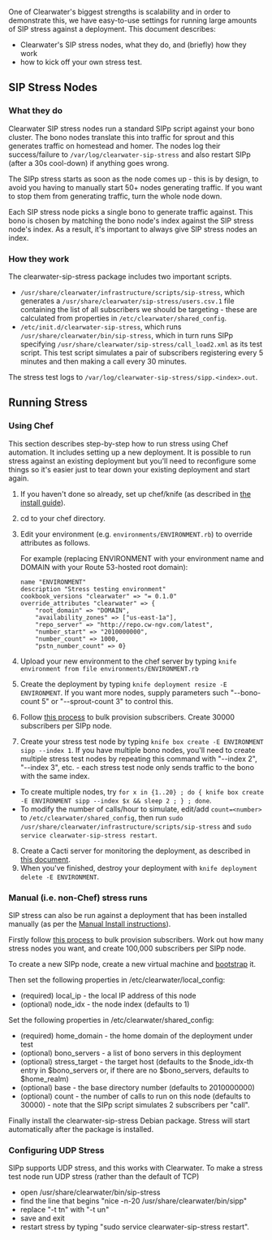 One of Clearwater's biggest strengths is scalability and in order to demonstrate this, we have easy-to-use settings for running large amounts of SIP stress against a deployment.  This document describes:
- Clearwater's SIP stress nodes, what they do, and (briefly) how they work
- how to kick off your own stress test.

## SIP Stress Nodes
### What they do

Clearwater SIP stress nodes run a standard SIPp script against your bono cluster.  The bono nodes translate this into traffic for sprout and this generates traffic on homestead and homer.  The nodes log their success/failure to `/var/log/clearwater-sip-stress` and also restart SIPp (after a 30s cool-down) if anything goes wrong.

The SIPp stress starts as soon as the node comes up - this is by design, to avoid you having to manually start 50+ nodes generating traffic.  If you want to stop them from generating traffic, turn the whole node down.

Each SIP stress node picks a single bono to generate traffic against.  This bono is chosen by matching the bono node's index against the SIP stress node's index.  As a result, it's important to always give SIP stress nodes an index.

### How they work

The clearwater-sip-stress package includes two important scripts.

* `/usr/share/clearwater/infrastructure/scripts/sip-stress`, which generates a `/usr/share/clearwater/sip-stress/users.csv.1` file containing the list of all subscribers we should be targeting - these are calculated from properties in `/etc/clearwater/shared_config`.
* `/etc/init.d/clearwater-sip-stress`, which runs `/usr/share/clearwater/bin/sip-stress`, which in turn runs SIPp specifying `/usr/share/clearwater/sip-stress/call_load2.xml` as its test script. This test script simulates a pair of subscribers registering every 5 minutes and then making a call every 30 minutes.

The stress test logs to `/var/log/clearwater-sip-stress/sipp.<index>.out`.

## Running Stress

### Using Chef

This section describes step-by-step how to run stress using Chef automation.  It includes setting up a new deployment.  It is possible to run stress against an existing deployment but you'll need to reconfigure some things so it's easier just to tear down your existing deployment and start again.

1.  If you haven't done so already, set up chef/knife (as described in [the install guide](Automated_Install.md)).
2.  cd to your chef directory.
3.  Edit your environment (e.g. `environments/ENVIRONMENT.rb`) to override attributes as follows.

    For example (replacing ENVIRONMENT with your environment name and DOMAIN with your Route 53-hosted root domain):

        name "ENVIRONMENT"
        description "Stress testing environment"
        cookbook_versions "clearwater" => "= 0.1.0"
        override_attributes "clearwater" => {
            "root_domain" => "DOMAIN",
            "availability_zones" => ["us-east-1a"],
            "repo_server" => "http://repo.cw-ngv.com/latest",
            "number_start" => "2010000000",
            "number_count" => 1000,
            "pstn_number_count" => 0}

4.  Upload your new environment to the chef server by typing `knife environment from file environments/ENVIRONMENT.rb`
5. Create the deployment by typing `knife deployment resize -E ENVIRONMENT`.  If you want more nodes, supply parameters such "--bono-count 5" or "--sprout-count 3" to control this.
6. Follow [this process](https://github.com/Metaswitch/crest/blob/dev/docs/Bulk-Provisioning%20Numbers.md) to bulk provision subscribers. Create 30000 subscribers per SIPp node.
7. Create your stress test node by typing `knife box create -E ENVIRONMENT sipp --index 1`.  If you have multiple bono nodes, you'll need to create multiple stress test nodes by repeating this command with "--index 2", "--index 3", etc. - each stress test node only sends traffic to the bono with the same index.
  * To create multiple nodes, try `for x in {1..20} ; do { knife box create -E ENVIRONMENT sipp --index $x && sleep 2 ; } ; done`.
  * To modify the number of calls/hour to simulate, edit/add `count=<number>` to `/etc/clearwater/shared_config`, then run `sudo /usr/share/clearwater/infrastructure/scripts/sip-stress` and `sudo service clearwater-sip-stress restart`.
8. Create a Cacti server for monitoring the deployment, as described in [this document](Cacti.md).
9. When you've finished, destroy your deployment with `knife deployment delete -E ENVIRONMENT`.

### Manual (i.e. non-Chef) stress runs

SIP stress can also be run against a deployment that has been installed manually (as per the [Manual Install instructions](Manual_Install.md)).

Firstly follow [this process](https://github.com/Metaswitch/crest/blob/dev/docs/Bulk-Provisioning%20Numbers.md) to bulk provision subscribers. Work out how many stress nodes you want, and create 100,000 subscribers per SIPp node.

To create a new SIPp node, create a new virtual machine and [bootstrap](Manual_Install.md#bootstrapping-the-machines) it.

Then set the following properties in /etc/clearwater/local_config:

* (required) local_ip - the local IP address of this node
* (optional) node_idx - the node index (defaults to 1)

Set the following properties in /etc/clearwater/shared_config:

* (required) home_domain - the home domain of the deployment under test
* (optional) bono_servers - a list of bono servers in this deployment
* (optional) stress_target - the target host (defaults to the $node_idx-th entry in $bono_servers or, if there are no $bono_servers, defaults to $home_realm)
* (optional) base - the base directory number (defaults to 2010000000)
* (optional) count - the number of calls to run on this node (defaults to 30000) - note that the SIPp script simulates 2 subscribers per "call".

Finally install the clearwater-sip-stress Debian package. Stress will start automatically after the package is installed.

### Configuring UDP Stress

SIPp supports UDP stress, and this works with Clearwater.  To make a stress test node run UDP stress (rather than the default of TCP)

* open /usr/share/clearwater/bin/sip-stress
* find the line that begins "nice -n-20 /usr/share/clearwater/bin/sipp"
* replace "-t tn" with "-t un"
* save and exit
* restart stress by typing "sudo service clearwater-sip-stress restart".
